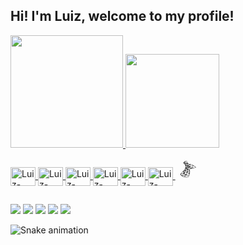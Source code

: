 ## Hi! I'm Luiz, welcome to my profile!

<div align="left">
  <a href="https://github.com/Zuilinho">
  <img height="180em" src="https://github-readme-stats.vercel.app/api?username=Zuilinho&show_icons=true&theme=tokyonight&include_all_commits=true&count_private=true"/>
  <img height="150em" src="https://github-readme-stats.vercel.app/api/top-langs/?username=Zuilinho&layout=compact&langs_count=7&theme=tokyonight"/>
</div>
<div style="display: inline_block"><br>
  <img align="center" alt="Luiz-Csharp" height="30" width="40" src="https://cdn.jsdelivr.net/gh/devicons/devicon/icons/csharp/csharp-original.svg">
  <img align="center" alt="Luiz-JavaScript" height="30" width="40" src="https://cdn.jsdelivr.net/gh/devicons/devicon/icons/javascript/javascript-original.svg">
  <img align="center" alt="Luiz-Java" height="30" width="40" src="https://cdn.jsdelivr.net/gh/devicons/devicon/icons/java/java-original-wordmark.svg">
  <img align="center" alt="Luiz-Python" height="30" width="40" src="https://cdn.jsdelivr.net/gh/devicons/devicon/icons/python/python-original.svg">
  <img align="center" alt="Luiz-Vscode" height="30" width="40" src="https://cdn.jsdelivr.net/gh/devicons/devicon/icons/vscode/vscode-original.svg">
  <img align="center" alt="Luiz-Visualstudio" height="30" width="40" src="https://cdn.jsdelivr.net/gh/devicons/devicon/icons/visualstudio/visualstudio-plain.svg">
  <svg height="30" width="40" viewBox="0 0 128 128">
<path d="M55.25 4.15c-.33.11-2.1.68-3.96 1.29-10 3.27-17.08 7.06-18.84 10.06-.67 1.15-.8 2.08-.4 3.01.44 1.05 1.25 1.84 3.47 3.41 1.04.73 2.81 2.26 3.96 3.41 5.5 5.49 8.17 12.22 7.87 19.83-.34 8.56-4.35 17.12-12.03 25.69-2.68 2.99-5.43 5.48-10.71 9.71-4.4 3.52-6.79 5.8-8.42 8.01-4.99 6.8-3.66 12.86 3.96 17.92 6.72 4.47 18.56 8.19 32.51 10.21 4.68.68 9.97 1.11 11.24.92l.89-.13 1.4-2.52c7.08-12.75 10.66-24.77 11.09-37.21.19-5.55-.51-12.12-1.7-15.96-.22-.69-.38-1.28-.35-1.3.02-.02 2-.61 4.4-1.33 12.61-3.76 24.81-6.72 34.89-8.47 1.96-.34 3.64-.69 3.73-.78.54-.53-1.03-2.98-3.58-5.61-9.43-9.73-26.09-17.14-45.64-20.29-3.77-.61-4.23-.83-5.63-2.68-2.22-2.94-4.31-7.97-7.16-17.17-.09-.28-.18-.28-.99-.02zm1.3 3.46c1.1 2.99 1.77 5.34 1.77 6.17v.65l-.93-.11c-5.04-.58-13.08-1.83-14.79-2.29-.44-.12-.69-.29-.61-.42.13-.21 1.84-1.03 6.92-3.34 4.74-2.15 6.54-2.95 6.68-2.96.06 0 .49 1.03.96 2.3zm-10.66 6.31c6.15 1.29 10.63 2.1 11.62 2.1.96 0 .85.08-3.67 2.84-3.49 2.12-3.89 2.32-4.77 2.32h-.96l-2.58-2.62c-3.13-3.17-5.25-5.49-5.25-5.75 0-.11.06-.14.15-.09.08.04 2.55.59 5.46 1.2zm-4.54 2.91c1.51 1.76 2.68 3.24 2.62 3.31-.13.13-4.44-.94-7.08-1.75-2.3-.71-2.58-.95-1.97-1.73.4-.52 3.37-3 3.59-3.01.06-.01 1.33 1.41 2.84 3.18zm19.62 3.65c.6 1.43 1.06 2.59 1.04 2.61-.03.02-8.11-1.23-8.82-1.37-.15-.03 1.22-.96 3.06-2.08s3.41-1.97 3.49-1.88c.08.07.63 1.29 1.23 2.72zm-17.62 2.71c.16.16 2.09 6.36 2 6.44-.03.03-.95-1.03-2.04-2.38-1.1-1.35-2.75-3.24-3.7-4.23l-1.71-1.79 2.67.92c1.46.51 2.72.98 2.78 1.04zm7.72.83c3.35.48 6.13.91 6.18.96.04.05-1.98 1.62-4.5 3.5-2.52 1.87-4.6 3.38-4.63 3.35-.03-.03-.28-.81-.56-1.74-.28-.93-1-2.86-1.59-4.31-.59-1.45-1.05-2.63-1.03-2.63.02 0 2.78.4 6.13.87zm8.42 2.68c.74 1.73 1.03 3.39 1.15 6.7.06 1.78.07 3.23.01 3.23-.06 0-1.12-.37-2.35-.81-2.46-.89-7.28-2.48-7.85-2.59-.25-.05.91-1.16 3.96-3.79 2.38-2.05 4.4-3.72 4.49-3.72.1.01.36.45.59.98zm8.64.42c3.71.76 6.95 1.44 7.21 1.5.37.09-.52.65-4.44 2.8-2.7 1.48-5.76 3.16-6.8 3.75-1.05.59-1.91 1.04-1.93 1.02-.02-.02.09-.57.24-1.23.56-2.4.21-5.4-.91-7.79-.33-.69-.6-1.3-.6-1.35 0-.17.67-.05 7.23 1.3zm10.11 4.53c-.19.84-.6 2.27-.93 3.2-.71 2.04-3.3 7.33-3.65 7.47-.14.06-1.36-.51-2.69-1.25-1.33-.74-3.26-1.72-4.27-2.17l-1.84-.82 6.79-4.35c5.63-3.61 6.8-4.29 6.86-3.97.04.2-.08 1.05-.27 1.89zm4.96-1.55c7.04 2.02 14.47 4.75 14.04 5.16-.09.08-1.01.39-2.04.68-5.31 1.51-12.7 4.06-16.16 5.58-1.07.47-2 .82-2.05.77-.05-.05.37-1.61.94-3.45 1.11-3.63 2.4-8.53 2.4-9.16 0-.28.1-.37.35-.3.18.05 1.31.37 2.52.72zm-30.27 7.3c1.61.53 3.48 1.24 4.17 1.59 1.25.63 1.26.64.9 1.03-.64.71-7.63 7.22-7.83 7.29-.1.04-.18-.95-.18-2.38-.01-2.48-.29-6.95-.5-7.95-.16-.73-.03-.72 3.44.42zm44.7 1.29c-1.54 2.54-4.07 6.16-5.9 8.44-1.87 2.34-5.82 6.74-6.05 6.74-.09 0-.66-.71-1.27-1.59-2.25-3.21-4.86-5.99-7.15-7.61-.22-.15-.35-.32-.3-.37.05-.05 3.81-1.43 8.33-3.07 9.16-3.32 13.19-4.67 13.44-4.49.02.03-.47.9-1.1 1.95zm5.73-.43c6.32 4.41 10.62 7.98 12.18 10.11.39.54.68 1 .64 1.03-.04.03-2.07.26-4.53.5-9.81.97-16.8 1.95-20.5 2.89-.99.25-1.82.44-1.83.43-.02-.02.63-.82 1.46-1.81 4.28-5.13 8.14-10.47 9.58-13.24.38-.73.75-1.33.83-1.33.07-.01 1.04.63 2.17 1.42zm-35.43 5.47c1.21.65 2.14 1.25 2.09 1.35-.09.18-10.76 6.02-10.85 5.94-.02-.02.53-1.77 1.23-3.91s1.38-4.46 1.51-5.17l.24-1.3 1.8.96c1 .53 2.77 1.48 3.98 2.13zm-8.93.34c-1.03 3.57-3.12 8.17-4.07 8.97-.22.18-.65-.07-2.06-1.21-.99-.8-2-1.59-2.27-1.77-.26-.18-.45-.37-.41-.42.73-.73 9.23-7.58 9.27-7.47.03.07-.18.93-.46 1.9zm19.32 6.21c1.61 1.07 5.17 4.26 4.98 4.46-.05.05-3.67 1.23-8.03 2.6-4.36 1.38-9.22 2.94-10.8 3.47-1.59.53-2.89.95-2.9.93-.02-.02 1.09-1.28 2.46-2.81 3.57-3.98 7.24-8.25 8.54-9.93l1.12-1.45 1.47.79c.79.44 2.23 1.32 3.16 1.94zm-8.26-2.29c-.1.13-1.06 1.35-2.14 2.72-1.08 1.36-3.66 4.68-5.76 7.37l-3.81 4.9-.13-.83c-.24-1.61-1.1-4.74-1.59-5.81l-.49-1.07 2.42-1.21c2.5-1.25 7.71-4.08 10.15-5.5 1.54-.9 1.64-.94 1.35-.57zm-20.21 5.92c.99.51 1.92 1.17 1.92 1.38 0 .32-6.45 5.3-6.62 5.11-.04-.04.54-1.19 1.29-2.56.76-1.37 1.52-2.9 1.7-3.42.18-.52.46-.94.6-.94.16 0 .66.2 1.11.43zm5.5 6.13c.45.87.91 3.32.67 3.54-.1.09-2.76 1.35-5.93 2.8-3.17 1.45-7.28 3.4-9.17 4.34-1.88.94-3.31 1.6-3.17 1.48.14-.13 2.21-1.86 4.61-3.86 4.64-3.86 9.93-8.47 10.9-9.49l.58-.61.57.55c.32.3.74.86.94 1.25zm-5.21-.05c-.46.41-2.94 2.58-5.5 4.8C42.08 67 39 69.68 37.8 70.73c-2.42 2.11-2.42 2.11.67-1.92 2.39-3.12 3.64-4.28 7.07-6.58 1.67-1.12 4.99-2.99 5.31-2.99.07-.01-.25.34-.71.75zm24.03 2.12c.13.65.28 2.69.35 4.51l.12 3.32-.77-.36c-2.66-1.23-10.13-5.44-9.85-5.55 1.63-.65 9.7-3.33 9.79-3.24.07.07.23.66.36 1.32zm-6.34 5.94c3.11 1.83 5.68 3.35 5.72 3.38.04.03-.37.37-.88.75-.99.73-11.54 6.18-11.68 6.04-.04-.04.1-.95.31-2 .43-2.12.82-8.44.63-10.45-.06-.71-.04-1.21.06-1.15.11.06 2.73 1.6 5.84 3.43zm-8.6-1.34c.24 1.97-.05 5.93-.58 7.99-.63 2.42-.99 3.43-1.26 3.52-.37.13-2.67-1.97-4.08-3.72-1.42-1.76-3.28-5.08-3-5.35.17-.16 8.39-3.55 8.64-3.56.08-.01.21.5.28 1.12zm-10.08 4.95c.87 1.8 2.86 4.4 5.04 6.6 1.4 1.41 1.75 1.87 1.53 2.01-.98.66-5.35 2.71-8.11 3.79-3.35 1.32-7.7 2.82-7.8 2.7-.04-.04.96-1.86 2.22-4.04 2.73-4.74 6.18-11.44 6.18-11.99 0-.7.29-.42.94.93zm-5.16.11c-.05.14-.47 1.18-.92 2.33-1.94 4.92-5.71 11.6-6.55 11.6-.65 0-1.61-3.89-1.88-7.63l-.14-1.88 4.61-2.33c2.54-1.28 4.69-2.33 4.8-2.33.09-.01.13.1.08.24zm30.78 4.55c.02 2.83-1.17 9.68-1.8 10.37-.26.29-3.19-.79-5.82-2.15-2.36-1.22-6.24-3.63-6.24-3.87 0-.07.59-.37 1.33-.68 1.4-.59 7.91-4.07 10.67-5.7l1.59-.94.14.72c.05.39.12 1.42.13 2.25zm-43.43 3.27c.27 2.24.96 4.98 1.82 7.16.35.89.6 1.66.56 1.7-.34.31-14.19 4.12-16.02 4.41l-.87.14.13-.67c.19-.95 1.53-3.69 2.53-5.17 1.24-1.84 4.31-4.92 6.34-6.35 1.51-1.07 5.15-3.19 5.26-3.07.01.01.13.84.25 1.85zm31.42 4.72c4.28 2.05 5.9 2.76 7.95 3.47l1.57.54-.99.5c-5.61 2.84-15.53 6.89-18.1 7.39-.57.11-.65.08-.54-.2.44-1.15 6.36-13.38 6.47-13.38.07-.01 1.72.76 3.64 1.68zm-7.53-.46c-.3 1.44-1.93 6.11-2.88 8.23-.82 1.84-2.72 5.43-3.06 5.77-.15.15-3.53-1.76-5.13-2.9-1.8-1.28-5.74-5.08-5.63-5.43.04-.13 2.44-1.05 5.33-2.05 6.09-2.1 9.5-3.37 10.49-3.88.96-.5 1.04-.47.88.26zm17.03 6.45c-.06.42-.4 2.26-.77 4.12-1.16 5.83-2.57 9.81-3.47 9.81-1.24 0-9.73-2.06-12.47-3.03-1.86-.66-3.47-1.41-4-1.88-.33-.29-.16-.39 2.28-1.39 7.85-3.2 16.9-7.28 17.88-8.06.57-.45.66-.39.55.43zm-39.72 1.78c-.89 1.59-2.72 4.22-6.2 8.92l-2.97 4-.89-.64c-1.25-.89-3.23-3.05-4.06-4.42-.89-1.47-1.5-3.28-1.57-4.66l-.06-1.07 1.47-.15c1.99-.2 7.55-1.35 11.52-2.39 1.8-.47 3.3-.83 3.34-.8.03.04-.23.58-.58 1.21zm8.63 4.11c.99.71 2.35 1.61 3.05 2.02l1.27.74-.57.24c-.32.13-4.93 1.81-10.26 3.74-9.1 3.29-9.7 3.48-9.95 3.14-.15-.2-.25-.41-.23-.48.02-.07 2.48-3.24 5.47-7.07l5.43-6.95 2 1.67c1.12.93 2.8 2.24 3.79 2.95zm2.24 10.45c-1.99 2.97-3.67 5.48-3.73 5.56-.15.2-3.33-.55-5.71-1.34-2.5-.84-5.58-2.4-6.78-3.43l-.87-.75 1.96-.53c8.03-2.19 18.65-5 18.7-4.96.04.01-1.58 2.48-3.57 5.45zm9.56-4.5c4.25 1.46 8.13 2.29 13.16 2.83l1.39.15-3.75 1.35c-9.36 3.38-16.94 5.75-20.76 6.49-1.07.21-2.05.38-2.16.38-.11 0 .66-1.05 1.71-2.32 2.86-3.49 5.96-7.46 6.78-8.68.4-.59.8-1.09.89-1.09.09.01 1.31.4 2.74.89zm13.95 7.88c-1.61 4.16-2.79 6.69-3.21 6.85-.8.31-11.85-1.32-15.22-2.23-2.24-.61-3.67-1.2-3.25-1.35.16-.06 1.76-.43 3.57-.84 5.85-1.32 14.77-4.03 18.46-5.61.48-.2.9-.35.93-.32.02.03-.55 1.6-1.28 3.5z"></path>
</svg>
</div>

##

<div>
    <a href="https://www.instagram.com/luizbaldao/?hl=pt-br" target="_blank"> <img src="https://img.shields.io/badge/Instagram-E4405F?style=for-the-badge&logo=instagram&logoColor=white" target="_blank"></a>
  <a href="https://www.linkedin.com/in/luiz-henrique-bald%C3%A3o-filho-a89368144/" target="_blank"> <img src="https://img.shields.io/badge/LinkedIn-0077B5?style=for-the-badge&logo=linkedin&logoColor=white" target="_blank"></a>
  <a href="https://twitter.com/zuilinho1" target="_blank"> <img src="https://img.shields.io/badge/Twitter-1DA1F2?style=for-the-badge&logo=twitter&logoColor=white" target="_blank"></a>
  <a href="https://www.twitch.tv/zuilinho1" target="_blank"> <img src="https://img.shields.io/badge/Twitch-9146FF?style=for-the-badge&logo=twitch&logoColor=white" target="_blank"></a>
  <a href = "mailto:luizhbfilho@outlook.com"><img src="https://img.shields.io/badge/Microsoft_Outlook-0078D4?style=for-the-badge&logo=microsoft-outlook&logoColor=white" target="_blank"></a>

  ![Snake animation](https://github.com/Zuilinho/Zuilinho/blob/output/github-contribution-grid-snake.svg)
 
  </div>
